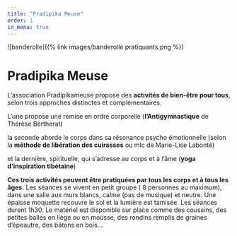 ```yaml
---
title: "Pradipika Meuse"
order: 1
in_menu: true
---
```

![banderolle]({% link images/banderolle pratiquants.png %})

# Pradipika Meuse

L’association Pradipikameuse propose des **activités de bien-être pour tous**, selon trois approches distinctes et complémentaires. 

L’une propose une remise en ordre corporelle (**l’Antigymnastique** de Thérèse Bertherat)

la seconde aborde le corps dans sa résonance psycho émotionnelle (selon la **méthode de libération des cuirasses** ou mlc de Marie-Lise Labonté) 

et la dernière, spirituelle, qui s’adresse au corps et à l’âme (**yoga d’inspiration tibétaine**)

**Ces trois activités peuvent être pratiquées par tous les corps et à tous les âges.** 
Les séances se vivent en petit groupe ( 8 personnes au maximum), dans une salle aux murs blancs, calme (pas de musique) et neutre. Une épaisse moquette recouvre le sol et la lumière est tamisée.  Les séances durent 1h30. Le matériel est disponible sur place comme des coussins,  des petites balles en liège ou en mousse, des rondins remplis de graines d’épeautre, des bâtons en bois… 